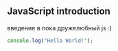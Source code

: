 ## JavaScript introduction

введение в пока дружелюбный js :)

```js
console.log("Hello World!");
```